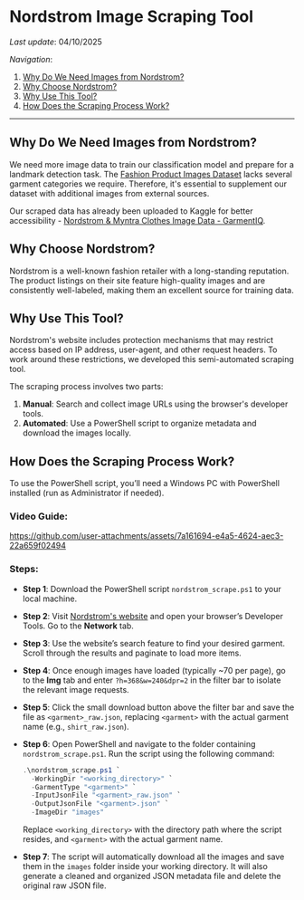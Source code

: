 # Nordstrom Image Scraping Tool

*Last update*: 04/10/2025

*Navigation*:

1. [Why Do We Need Images from Nordstrom?](#why-do-we-need-images-from-nordstrom)
2. [Why Choose Nordstrom?](#why-choose-nordstrom)
3. [Why Use This Tool?](#why-use-this-tool)
4. [How Does the Scraping Process Work?](#how-does-the-scraping-process-work)

---

## Why Do We Need Images from Nordstrom?

We need more image data to train our classification model and prepare for a landmark detection task. The [Fashion Product Images Dataset](https://doi.org/10.34740/kaggle/ds/139630) lacks several garment categories we require. Therefore, it's essential to supplement our dataset with additional images from external sources. 

Our scraped data has already been uploaded to Kaggle for better accessibility - [Nordstrom & Myntra Clothes Image Data - GarmentIQ](https://doi.org/10.34740/kaggle/ds/7099732).

## Why Choose Nordstrom?

Nordstrom is a well-known fashion retailer with a long-standing reputation. The product listings on their site feature high-quality images and are consistently well-labeled, making them an excellent source for training data.

## Why Use This Tool?

Nordstrom's website includes protection mechanisms that may restrict access based on IP address, user-agent, and other request headers. To work around these restrictions, we developed this semi-automated scraping tool.

The scraping process involves two parts:
1. **Manual**: Search and collect image URLs using the browser's developer tools.
2. **Automated**: Use a PowerShell script to organize metadata and download the images locally.

## How Does the Scraping Process Work?

To use the PowerShell script, you’ll need a Windows PC with PowerShell installed (run as Administrator if needed).

### Video Guide:

https://github.com/user-attachments/assets/7a161694-e4a5-4624-aec3-22a659f02494

### Steps:

- **Step 1**: Download the PowerShell script `nordstrom_scrape.ps1` to your local machine.

- **Step 2**: Visit [Nordstrom's website](https://www.nordstrom.com/) and open your browser’s Developer Tools. Go to the **Network** tab.

- **Step 3**: Use the website’s search feature to find your desired garment. Scroll through the results and paginate to load more items.

- **Step 4**: Once enough images have loaded (typically ~70 per page), go to the **Img** tab and enter `?h=368&w=240&dpr=2` in the filter bar to isolate the relevant image requests.

- **Step 5**: Click the small download button above the filter bar and save the file as `<garment>_raw.json`, replacing `<garment>` with the actual garment name (e.g., `shirt_raw.json`).

- **Step 6**: Open PowerShell and navigate to the folder containing `nordstrom_scrape.ps1`. Run the script using the following command:

  ```powershell
  .\nordstrom_scrape.ps1 `
    -WorkingDir "<working_directory>" `
    -GarmentType "<garment>" `
    -InputJsonFile "<garment>_raw.json" `
    -OutputJsonFile "<garment>.json" `
    -ImageDir "images"
  ```

  Replace `<working_directory>` with the directory path where the script resides, and `<garment>` with the actual garment name.

- **Step 7**: The script will automatically download all the images and save them in the `images` folder inside your working directory. It will also generate a cleaned and organized JSON metadata file and delete the original raw JSON file.
